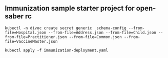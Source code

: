 ## Immunization sample starter project for open-saber rc


```
kubectl -n divoc create secret generic  schema-config --from-file=Hospital.json --from-file=Address.json --from-file=Child.json --from-file=Practitioner.json --from-file=Common.json --from-file=VaccineMaster.json

kubectl apply -f immunization-deployment.yaml

```
